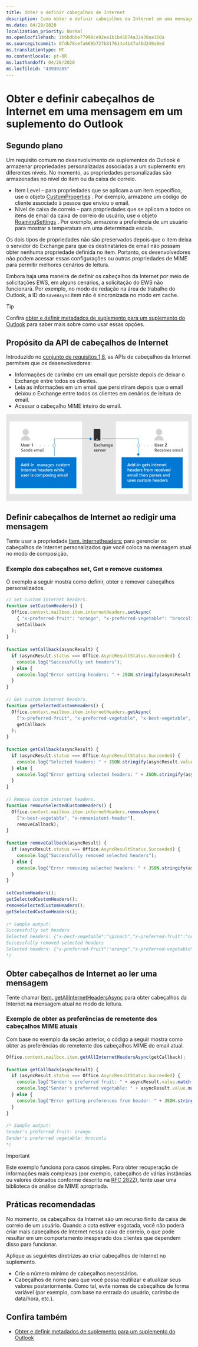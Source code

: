 ```yaml
---
title: Obter e definir cabeçalhos de Internet
description: Como obter e definir cabeçalhos da Internet em uma mensagem em um suplemento do Outlook.
ms.date: 04/28/2020
localization_priority: Normal
ms.openlocfilehash: 1b6bdbbe77998ce92ea1b1b43874a32a30aa160a
ms.sourcegitcommit: 0fdb78cefa669b727b817614a4147a46d249a0ed
ms.translationtype: MT
ms.contentlocale: pt-BR
ms.lasthandoff: 04/28/2020
ms.locfileid: "43930285"
---
```

# <a name="get-and-set-internet-headers-on-a-message-in-an-outlook-add-in"></a>Obter e definir cabeçalhos de Internet em uma mensagem em um suplemento do Outlook

## <a name="background"></a>Segundo plano

Um requisito comum no desenvolvimento de suplementos do Outlook é armazenar propriedades personalizadas associadas a um suplemento em diferentes níveis. No momento, as propriedades personalizadas são armazenadas no nível do item ou da caixa de correio.

- Item Level – para propriedades que se aplicam a um item específico, use o objeto [CustomProperties](/javascript/api/outlook/office.customproperties) . Por exemplo, armazene um código de cliente associado à pessoa que enviou o email.
- Nível de caixa de correio – para propriedades que se aplicam a todos os itens de email da caixa de correio do usuário, use o objeto [RoamingSettings](/javascript/api/outlook/office.roamingsettings) . Por exemplo, armazene a preferência de um usuário para mostrar a temperatura em uma determinada escala.

Os dois tipos de propriedades não são preservados depois que o item deixa o servidor do Exchange para que os destinatários de email não possam obter nenhuma propriedade definida no item. Portanto, os desenvolvedores não podem acessar essas configurações ou outras propriedades de MIME para permitir melhores cenários de leitura.

Embora haja uma maneira de definir os cabeçalhos da Internet por meio de solicitações EWS, em alguns cenários, a solicitação do EWS não funcionará. Por exemplo, no modo de redação na área de trabalho do Outlook, a ID do `saveAsync` item não é sincronizada no modo em cache.

> [!TIP]
> Confira [obter e definir metadados de suplemento para um suplemento do Outlook](metadata-for-an-outlook-add-in.md) para saber mais sobre como usar essas opções.

## <a name="purpose-of-the-internet-headers-api"></a>Propósito da API de cabeçalhos de Internet

Introduzido no [conjunto de requisitos 1,8](../reference/objectmodel/requirement-set-1.8/outlook-requirement-set-1.8.md), as APIs de cabeçalhos da Internet permitem que os desenvolvedores:

- Informações de carimbo em um email que persiste depois de deixar o Exchange entre todos os clientes.
- Leia as informações em um email que persistiram depois que o email deixou o Exchange entre todos os clientes em cenários de leitura de email.
- Acessar o cabeçalho MIME inteiro do email.

![Diagrama de cabeçalhos de Internet. Text: o usuário 1 envia email. O suplemento gerencia cabeçalhos de Internet personalizados enquanto o usuário está redigindo email. O usuário 2 recebe o email. O suplemento Obtém cabeçalhos de Internet de emails recebidos e, em seguida, analisa e usa cabeçalhos personalizados.](../images/outlook-internet-headers.png)

## <a name="set-internet-headers-while-composing-a-message"></a>Definir cabeçalhos de Internet ao redigir uma mensagem

Tente usar a propriedade [Item. internetheaders:](/javascript/api/outlook/office.messagecompose#internetheaders) para gerenciar os cabeçalhos de Internet personalizados que você coloca na mensagem atual no modo de composição.

### <a name="set-get-and-remove-custom-headers-example"></a>Exemplo dos cabeçalhos set, Get e remove customes

O exemplo a seguir mostra como definir, obter e remover cabeçalhos personalizados.

```js
// Set custom internet headers.
function setCustomHeaders() {
  Office.context.mailbox.item.internetHeaders.setAsync(
    { "x-preferred-fruit": "orange", "x-preferred-vegetable": "broccoli", "x-best-vegetable": "spinach" },
    setCallback
  );
}

function setCallback(asyncResult) {
  if (asyncResult.status === Office.AsyncResultStatus.Succeeded) {
    console.log("Successfully set headers");
  } else {
    console.log("Error setting headers: " + JSON.stringify(asyncResult.error));
  }
}

// Get custom internet headers.
function getSelectedCustomHeaders() {
  Office.context.mailbox.item.internetHeaders.getAsync(
    ["x-preferred-fruit", "x-preferred-vegetable", "x-best-vegetable", "x-nonexistent-header"],
    getCallback
  );
}

function getCallback(asyncResult) {
  if (asyncResult.status === Office.AsyncResultStatus.Succeeded) {
    console.log("Selected headers: " + JSON.stringify(asyncResult.value));
  } else {
    console.log("Error getting selected headers: " + JSON.stringify(asyncResult.error));
  }
}

// Remove custom internet headers.
function removeSelectedCustomHeaders() {
  Office.context.mailbox.item.internetHeaders.removeAsync(
    ["x-best-vegetable", "x-nonexistent-header"],
    removeCallback);
}

function removeCallback(asyncResult) {
  if (asyncResult.status === Office.AsyncResultStatus.Succeeded) {
    console.log("Successfully removed selected headers");
  } else {
    console.log("Error removing selected headers: " + JSON.stringify(asyncResult.error));
  }
}

setCustomHeaders();
getSelectedCustomHeaders();
removeSelectedCustomHeaders();
getSelectedCustomHeaders();

/* Sample output:
Successfully set headers
Selected headers: {"x-best-vegetable":"spinach","x-preferred-fruit":"orange","x-preferred-vegetable":"broccoli"}
Successfully removed selected headers
Selected headers: {"x-preferred-fruit":"orange","x-preferred-vegetable":"broccoli"}
*/
```

## <a name="get-internet-headers-while-reading-a-message"></a>Obter cabeçalhos de Internet ao ler uma mensagem

Tente chamar [Item. getAllInternetHeadersAsync](/javascript/api/outlook/office.messageread#getallinternetheadersasync-options--callback-) para obter cabeçalhos da Internet na mensagem atual no modo de leitura.

### <a name="get-sender-preferences-from-current-mime-headers-example"></a>Exemplo de obter as preferências de remetente dos cabeçalhos MIME atuais

Com base no exemplo da seção anterior, o código a seguir mostra como obter as preferências do remetente dos cabeçalhos MIME do email atual.

```js
Office.context.mailbox.item.getAllInternetHeadersAsync(getCallback);

function getCallback(asyncResult) {
  if (asyncResult.status === Office.AsyncResultStatus.Succeeded) {
    console.log("Sender's preferred fruit: " + asyncResult.value.match(/x-preferred-fruit:.*/gim)[0].slice(19));
    console.log("Sender's preferred vegetable: " + asyncResult.value.match(/x-preferred-vegetable:.*/gim)[0].slice(23));
  } else {
    console.log("Error getting preferences from header: " + JSON.stringify(asyncResult.error));
  }
}

/* Sample output:
Sender's preferred fruit: orange
Sender's preferred vegetable: broccoli
*/
```

> [!IMPORTANT]
> Este exemplo funciona para casos simples. Para obter recuperação de informações mais complexas (por exemplo, cabeçalhos de várias instâncias ou valores dobrados conforme descrito na [RFC 2822](https://tools.ietf.org/html/rfc2822)), tente usar uma biblioteca de análise de MIME apropriada.

## <a name="recommended-practices"></a>Práticas recomendadas

No momento, os cabeçalhos da Internet são um recurso finito da caixa de correio de um usuário. Quando a cota estiver esgotada, você não poderá criar mais cabeçalhos de Internet nessa caixa de correio, o que pode resultar em um comportamento inesperado dos clientes que dependem disso para funcionar.

Aplique as seguintes diretrizes ao criar cabeçalhos de Internet no suplemento.

- Crie o número mínimo de cabeçalhos necessários.
- Cabeçalhos de nome para que você possa reutilizar e atualizar seus valores posteriormente. Como tal, evite nomes de cabeçalhos de forma variável (por exemplo, com base na entrada do usuário, carimbo de data/hora, etc.).

## <a name="see-also"></a>Confira também

- [Obter e definir metadados de suplemento para um suplemento do Outlook](metadata-for-an-outlook-add-in.md)
